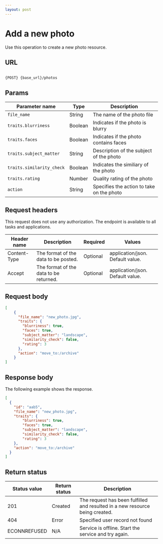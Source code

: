 ```yaml
---
layout: post
---
```


# Add a new photo

Use this operation to create a new photo resource.

## URL

```shell

{POST} {base_url}/photos
```

## Params

| Parameter name | Type | Description |
| -------------- | ------ | ------------ |
| `file_name` | String | The name of the photo file | 
| `traits.blurriness` | Boolean | Indicates if the photo is blurry | 
| `traits.faces` | Boolean | Indicates if the photo contains faces |
| `traits.subject_matter` | String | Description of the subject of the photo | 
| `traits.similarity_check` | Boolean | Indicates the similiary of the photo | 
| `traits.rating` | Number | Quality rating of the photo |
| `action` | String | Specifies the action to take on the photo |   

## Request headers

This request does not use any authorization. The endpoint is available to all tasks and applications.

| Header name | Description | Required | Values |
| -------------- | ------ | ------------ |------------ |
| Content-Type | The format of the data to be posted. | Optional | application/json. Default value.  |
| Accept | The format of the data to be returned. | Optional | application/json. Default value. |


## Request body

```json
[
    {
      "file_name": "new_photo.jpg",
      "traits": {
        "blurriness": true,
        "faces": true,
        "subject_matter": "landscape",
        "similarity_check": false,
        "rating": 3
      },
      "action": "move_to:/archive"
    }
]
```

## Response body

The following example shows the response. 

```json
[
  {
    "id": "aab5",
    "file_name": "new_photo.jpg",
    "traits": {
        "blurriness": true,
        "faces": true,
        "subject_matter": "landscape",
        "similarity_check": false,
        "rating": 3
    },
    "action": "move_to:/archive"
  }
]
```

## Return status

| Status value | Return status | Description |
| ------------- | ----------- | ----------- |
| 201 | Created | The request has been fulfilled and resulted in a new resource being created. |
| 404 | Error | Specified user record not found |
|  ECONNREFUSED | N/A | Service is offline. Start the service and try again. |